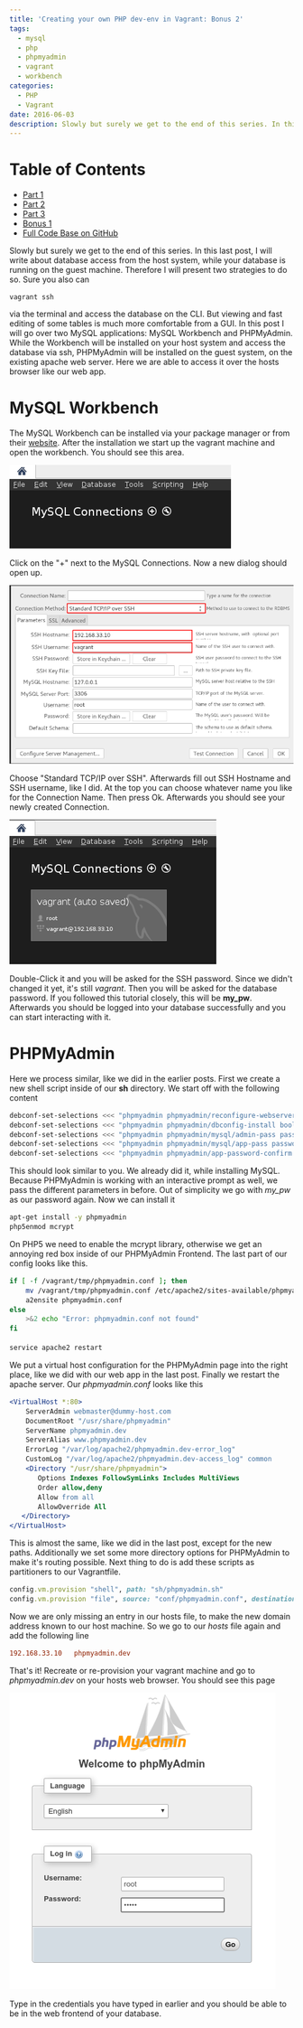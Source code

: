 ```yaml
---
title: 'Creating your own PHP dev-env in Vagrant: Bonus 2'
tags:
  - mysql
  - php
  - phpmyadmin
  - vagrant
  - workbench
categories:
  - PHP
  - Vagrant
date: 2016-06-03
description: Slowly but surely we get to the end of this series. In this last post, I will write about database access from the host system, while your database is running on the guest machine. Therefore I will present two strategies to do so. Sure you also can
---
```


# Table of Contents 

* [Part 1](/posts/creating-your-own-php-dev-env-in-vagrant.html) 
* [Part 2](/posts/creating-your-own-php-dev-env-in-vagrant-part-2.html)
* [Part 3](/posts/creating-your-own-php-dev-env-in-vagrant-part-3.html)
* [Bonus 1](/posts/creating-your-own-php-dev-env-in-vagrant-bonus-1.html)
* [Full Code Base on GitHub](https://github.com/snowiow/vagrant-template)

Slowly but surely we get to the end of this series. In this last post, I will
write about database access from the host system, while your database is
running on the guest machine. Therefore I will present two strategies to do so.
Sure you also can

```
vagrant ssh
```

via the terminal and access the database on the CLI. But viewing and fast
editing of some tables is much more comfortable from a GUI. In this post I will
go over two MySQL applications: MySQL Workbench and PHPMyAdmin. While the
Workbench will be installed on your host system and access the database via
ssh, PHPMyAdmin will be installed on the guest system, on the existing apache
web server. Here we are able to access it over the hosts browser like our web
app.

# MySQL Workbench
The MySQL Workbench can be installed via your package manager
or from their [website](https://dev.mysql.com/downloads/workbench/). After the
installation we start up the vagrant machine and open the workbench. You should
see this area.

<img src="/images/workbench-one.png" alt="Workbench 1" title="Workbench 1" />  

Click on the "+" next to the MySQL Connections. Now a new dialog should open up.

<img src="/images/workbench2.png" alt="Workbench 2" title="Workbench 2" />  

Choose "Standard TCP/IP over SSH". Afterwards fill out SSH Hostname and SSH
username, like I did. At the top you can choose whatever name you like for the
Connection Name. Then press Ok. Afterwards you should see your newly created
Connection. 

<img src="/images/workbench3.png" alt="Workbench 3" title="Workbench 3" />  

Double-Click it and you will be asked for the SSH password. Since we didn't
changed it yet, it's still _vagrant_. Then you will be asked for the database
password. If you followed this tutorial closely, this will be __my_pw__.
Afterwards you should be logged into your database successfully and you can
start interacting with it. 

# PHPMyAdmin
Here we process similar, like we did in the earlier posts. First
we create a new shell script inside of our __sh__ directory. We start off with
the following content

``` bash
debconf-set-selections <<< "phpmyadmin phpmyadmin/reconfigure-webserver multiselect apache2"
debconf-set-selections <<< "phpmyadmin phpmyadmin/dbconfig-install boolean true"
debconf-set-selections <<< "phpmyadmin phpmyadmin/mysql/admin-pass password my_pw" 
debconf-set-selections <<< "phpmyadmin phpmyadmin/mysql/app-pass password my_pw"
debconf-set-selections <<< "phpmyadmin phpmyadmin/app-password-confirm password my_pw"
```

This should look similar to you. We already did it, while installing MySQL.
Because PHPMyAdmin is working with an interactive prompt as well, we pass the
different parameters in before. Out of simplicity we go with _my_pw_ as our
password again. Now we can install it

``` bash
apt-get install -y phpmyadmin
php5enmod mcrypt
```

On PHP5 we need to enable the mcrypt library, otherwise we get an annoying red
box inside of our PHPMyAdmin Frontend. The last part of our config looks like
this.

``` bash
if [ -f /vagrant/tmp/phpmyadmin.conf ]; then
    mv /vagrant/tmp/phpmyadmin.conf /etc/apache2/sites-available/phpmyadmin.conf
    a2ensite phpmyadmin.conf
else
    >&2 echo "Error: phpmyadmin.conf not found"
fi

service apache2 restart
```

We put a virtual host configuration for the PHPMyAdmin page into the right
place, like we did with our web app in the last post. Finally we restart the
apache server. Our _phpmyadmin.conf_ looks like this

``` apache
<VirtualHost *:80>
    ServerAdmin webmaster@dummy-host.com
    DocumentRoot "/usr/share/phpmyadmin"
    ServerName phpmyadmin.dev
    ServerAlias www.phpmyadmin.dev
    ErrorLog "/var/log/apache2/phpmyadmin.dev-error_log"
    CustomLog "/var/log/apache2/phpmyadmin.dev-access_log" common
    <Directory "/usr/share/phpmyadmin">
       Options Indexes FollowSymLinks Includes MultiViews
       Order allow,deny
       Allow from all
       AllowOverride All
   </Directory>
</VirtualHost>
```

This is almost the same, like we did in the last post, except for the new
paths. Additionally we set some more directory options for PHPMyAdmin to make
it's routing possible. Next thing to do is add these scripts as partitioners to
our Vagrantfile.

``` ruby
config.vm.provision "shell", path: "sh/phpmyadmin.sh"
config.vm.provision "file", source: "conf/phpmyadmin.conf", destination: "/vagrant/tmp/phpmyadmin.conf"
```

Now we are only missing an entry in our hosts file, to make the new domain
address known to our host machine. So we go to our _hosts_ file again and add
the following line

``` ini
192.168.33.10 	phpmyadmin.dev
```

That's it! Recreate or re-provision your vagrant machine and go to
_phpmyadmin.dev_ on your hosts web browser. You should see this page 

<img src="/images/phpmyadmin.png" alt="PHPMyAdmin" title="PHPMyAdmin" />  

Type in the credentials you have typed in earlier and you should be able to be
in the web frontend of your database.
